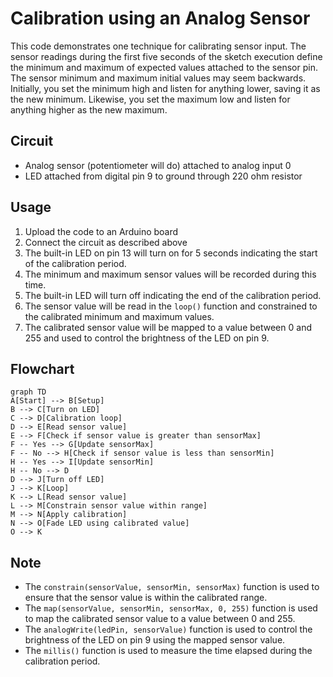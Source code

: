 # Calibration using an Analog Sensor

This code demonstrates one technique for calibrating sensor input. The sensor readings during the first five seconds of the sketch execution define the minimum and maximum of expected values attached to the sensor pin. The sensor minimum and maximum initial values may seem backwards. Initially, you set the minimum high and listen for anything lower, saving it as the new minimum. Likewise, you set the maximum low and listen for anything higher as the new maximum.

## Circuit
- Analog sensor (potentiometer will do) attached to analog input 0
- LED attached from digital pin 9 to ground through 220 ohm resistor

## Usage
1. Upload the code to an Arduino board
2. Connect the circuit as described above
3. The built-in LED on pin 13 will turn on for 5 seconds indicating the start of the calibration period.
4. The minimum and maximum sensor values will be recorded during this time.
5. The built-in LED will turn off indicating the end of the calibration period.
6. The sensor value will be read in the `loop()` function and constrained to the calibrated minimum and maximum values.
7. The calibrated sensor value will be mapped to a value between 0 and 255 and used to control the brightness of the LED on pin 9.

## Flowchart 

```mermaid
graph TD
A[Start] --> B[Setup]
B --> C[Turn on LED]
C --> D[Calibration loop]
D --> E[Read sensor value]
E --> F[Check if sensor value is greater than sensorMax]
F -- Yes --> G[Update sensorMax]
F -- No --> H[Check if sensor value is less than sensorMin]
H -- Yes --> I[Update sensorMin]
H -- No --> D
D --> J[Turn off LED]
J --> K[Loop]
K --> L[Read sensor value]
L --> M[Constrain sensor value within range]
M --> N[Apply calibration]
N --> O[Fade LED using calibrated value]
O --> K
```

## Note
- The `constrain(sensorValue, sensorMin, sensorMax)` function is used to ensure that the sensor value is within the calibrated range.
- The `map(sensorValue, sensorMin, sensorMax, 0, 255)` function is used to map the calibrated sensor value to a value between 0 and 255.
- The `analogWrite(ledPin, sensorValue)` function is used to control the brightness of the LED on pin 9 using the mapped sensor value.
- The `millis()` function is used to measure the time elapsed during the calibration period.

